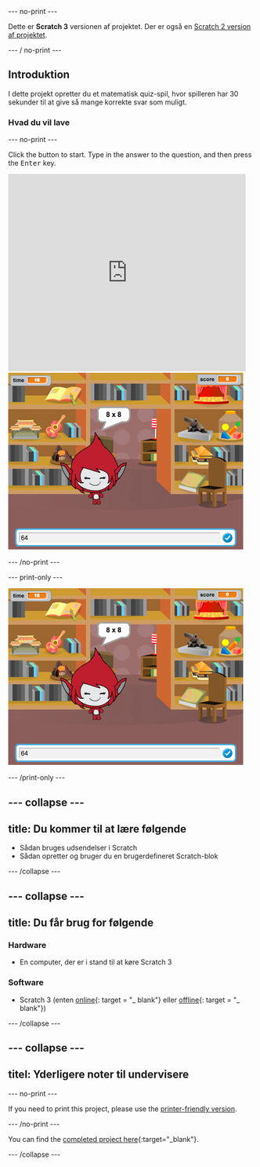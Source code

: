 \--- no-print \---

Dette er **Scratch 3** versionen af projektet. Der er også en [Scratch 2 version af projektet](https://projects.raspberrypi.org/en/projects/brain-game-scratch2).

\--- / no-print \---

## Introduktion

I dette projekt opretter du et matematisk quiz-spil, hvor spilleren har 30 sekunder til at give så mange korrekte svar som muligt.

### Hvad du vil lave

\--- no-print \---

Click the button to start. Type in the answer to the question, and then press the <kbd>Enter</kbd> key.

<div class="scratch-preview">
  <iframe allowtransparency="true" width="485" height="402" src="https://scratch.mit.edu/projects/embed/250234955/?autostart=false" frameborder="0" scrolling="no"></iframe>
  <img src="images/brain-final.png">
</div>

\--- /no-print \---

\--- print-only \---

![Brain Game](images/brain-final.png)

\--- /print-only \---

## \--- collapse \---

## title: Du kommer til at lære følgende

+ Sådan bruges udsendelser i Scratch
+ Sådan opretter og bruger du en brugerdefineret Scratch-blok

\--- /collapse \---

## \--- collapse \---

## title: Du får brug for følgende

### Hardware

+ En computer, der er i stand til at køre Scratch 3

### Software

+ Scratch 3 (enten [online](http://rpf.io/scratchon){: target = "_ blank"} eller [offline](http://rpf.io/scratchoff){: target = "_ blank"})

\--- /collapse \---

## \--- collapse \---

## titel: Yderligere noter til undervisere

\--- no-print \---

If you need to print this project, please use the [printer-friendly version](https://projects.raspberrypi.org/en/projects/brain-game/print).

\--- /no-print \---

You can find the [completed project here](http://rpf.io/p/en/brain-game-get){:target="_blank"}.

\--- /collapse \---